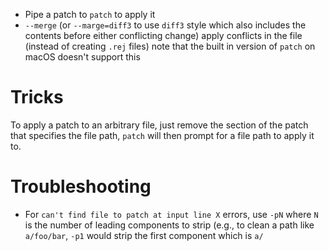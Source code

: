 - Pipe a patch to `patch` to apply it
- `--merge` (or `--marge=diff3` to use `diff3` style which also includes the contents before either conflicting change) apply conflicts in the file (instead of creating `.rej` files) note that the built in version of `patch` on macOS doesn't support this

# Tricks

To apply a patch to an arbitrary file, just remove the section of the patch that specifies the file path, `patch` will then prompt for a file path to apply it to.

# Troubleshooting

- For `can't find file to patch at input line X` errors, use `-pN` where `N` is the number of leading components to strip (e.g., to clean a path like `a/foo/bar`, `-p1` would strip the first component which is `a/`
